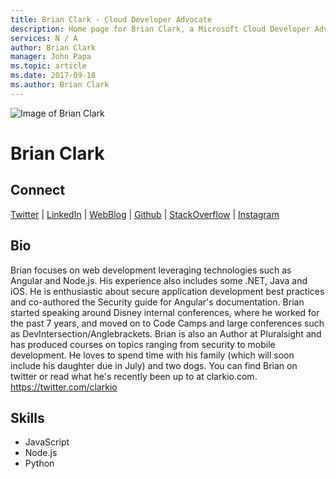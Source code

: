 ```yaml
---
title: Brian Clark - Cloud Developer Advocate
description: Home page for Brian Clark, a Microsoft Cloud Developer Advocate
services: N / A
author: Brian Clark
manager: John Papa
ms.topic: article
ms.date: 2017-09-18
ms.author: Brian Clark
---
```


![Image of Brian Clark](media/profiles/brian-clark.png)

# Brian Clark


## Connect
[Twitter](https://twitter.com/_clarkio) | [LinkedIn](https://linkedin.com/in/brianclarkdev) | [WebBlog](https://www.clarkio.com/feed.xml) | [Github](https://github.com/clarkio) | [StackOverflow](https://stackoverflow.com/users/3381712/brian-clark) | [Instagram](https://www.instagram.com/_clarkio)

## Bio

Brian focuses on web development leveraging technologies such as Angular and Node.js. His experience also includes some .NET, Java and iOS. He is enthusiastic about secure application development best practices and co-authored the Security guide for Angular's documentation. Brian started speaking around Disney internal conferences, where he worked for the past 7 years, and moved on to Code Camps and large conferences such as DevIntersection/Anglebrackets. Brian is also an Author at Pluralsight and has produced courses on topics ranging from security to mobile development. He loves to spend time with his family (which will soon include his daughter due in July) and two dogs. You can find Brian on twitter or read what he's recently been up to at clarkio.com. 
https://twitter.com/clarkio

## Skills

* JavaScript
* Node.js
* Python


